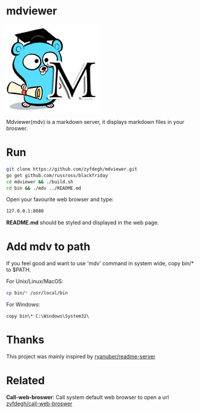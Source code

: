 # mdviewer
![Mdviewer logo](https://raw.githubusercontent.com/zyfdegh/mdviewer/master/raw/golang-markdown-viewer.png)

Mdviewer(mdv) is a markdown server, it displays markdown files in your broswer.

# Run

```sh
git clone https://github.com/zyfdegh/mdviewer.git
go get github.com/russross/blackfriday
cd mdviewer && ./build.sh
cd bin && ./mdv ../README.md
```

Open your favourite web browser and type:
```sh
127.0.0.1:8080
```

**README.md** should be styled and displayed in the web page.

# Add mdv to path
If you feel good and want to use 'mdv' command in system wide, copy bin/* to $PATH.

For Unix/Linux/MacOS:
```sh
cp bin/* /usr/local/bin
```

For Windows:
```cygwin
copy bin\* C:\Windows\System32\
```

# Thanks

This project was mainly inspired by [ryanuber/readme-server][1]

# Related

**Call-web-broswer**: Call system default web browser to open a url [zyfdegh/call-web-broswer][2]

[1]:https://github.com/ryanuber/readme-server
[2]:https://github.com/zyfdegh/call-web-broswer
